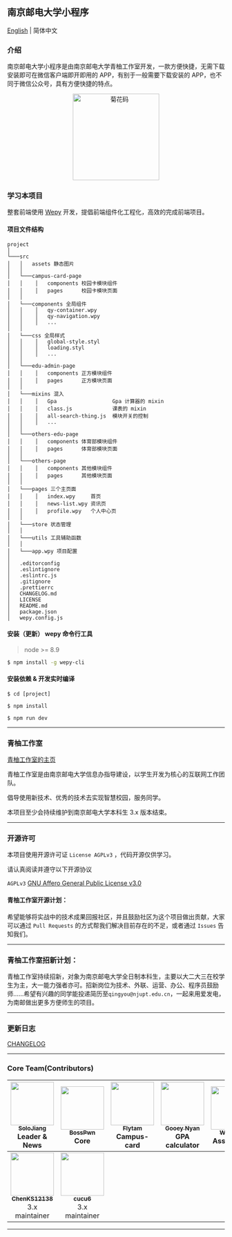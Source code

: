 ## 南京邮电大学小程序

[English](./README.md) | 简体中文

### 介绍

南京邮电大学小程序是由南京邮电大学青柚工作室开发，一款方便快捷，无需下载安装即可在微信客户端即开即用的 APP，有别于一般需要下载安装的 APP，也不同于微信公众号，具有方便快捷的特点。

<p align="center">
<img src="https://static.airbob.org/under-graduate/undergraduate-qrcode.jpg" alt="菊花码" width="200" height="200">
</p>

### 学习本项目

整套前端使用 [Wepy](https://github.com/tencent/wepy) 开发，提倡前端组件化工程化，高效的完成前端项目。

#### 项目文件结构

```
project
│
└───src
│   │   assets 静态图片
│   │
│   └───campus-card-page
│   │    │   components 校园卡模块组件
│   │    │   pages      校园卡模块页面
│   │
│   └───components 全局组件
│   │    │   qy-container.wpy 
│   │    │   qy-navigation.wpy
│   │    │   ...
│   │
│   └───css 全局样式
│   │    │   global-style.styl
│   │    │   loading.styl
│   │    │   ...
│   │
│   └───edu-admin-page
│   │    │   components 正方模块组件
│   │    │   pages      正方模块页面
│   │
│   └───mixins 混入
│   │    │   Gpa                  Gpa 计算器的 mixin
│   │    │   class.js             课表的 mixin
│   │    │   all-search-thing.js  模块开关的控制
│   │    │   ...
│   │
│   └───others-edu-page
│   │    │   components 体育部模块组件
│   │    │   pages      体育部模块页面
│   │
│   └───others-page
│   │    │   components 其他模块组件
│   │    │   pages      其他模块页面
│   │
│   └───pages 三个主页面
│   │    │   index.wpy     首页
│   │    │   news-list.wpy 资讯页
│   │    │   profile.wpy   个人中心页
│   │
│   └───store 状态管理
│   │
│   └───utils 工具辅助函数
│   │
│   └───app.wpy 项目配置
│       
│   .editorconfig
│   .eslintignore
│   .eslintrc.js
│   .gitignore
│   .prettierrc
│   CHANGELOG.md
│   LICENSE   
│   README.md
│   package.json
│   wepy.config.js

```

#### 安装（更新） wepy 命令行工具

> node >= 8.9

```bash
$ npm install -g wepy-cli
```

#### 安装依赖 & 开发实时编译

```
$ cd [project]

$ npm install

$ npm run dev
```

------

### 青柚工作室

[青柚工作室的主页](https://qingyou.njupt.edu.cn)

青柚工作室是由南京邮电大学信息办指导建设，以学生开发为核心的互联网工作团队。

倡导使用新技术、优秀的技术去实现智慧校园，服务同学。

本项目至少会持续维护到南京邮电大学本科生 3.x 版本结束。

------

### 开源许可

本项目使用开源许可证 `License AGPLv3` ，代码开源仅供学习。

请认真阅读并遵守以下开源协议

`AGPLv3` [GNU Affero General Public License v3.0](https://github.com/GreenPomelo/Undergraduate/blob/master/LICENSE)

#### 青柚工作室开源计划：

希望能够将实战中的技术成果回报社区，并且鼓励社区为这个项目做出贡献，大家可以通过 `Pull Requests` 的方式帮我们解决目前存在的不足，或者通过 `Issues` 告知我们。

------

### 青柚工作室招新计划：

青柚工作室持续招新，对象为南京邮电大学全日制本科生，主要以大二大三在校学生为主，大一能力强者亦可。招新岗位为技术、外联、运营、办公、程序员鼓励师......希望有兴趣的同学能投递简历至`qingyou@njupt.edu.cn`，一起来用爱发电，为南邮做出更多方便师生的项目。

------

### 更新日志

[CHANGELOG](./CHANGELOG.md)

-----

### Core Team(Contributors)

| [<img src="https://github.com/solojiang.png?s=64" width="100px;"/><br /><sub><b>SoloJiang</b></sub>](https://github.com/solojiang)<br />Leader & News   | [<img src="https://github.com/Bosspwn.png?s=64" width="100px;"/><br /><sub><b>BossPwn</b></sub>](https://github.com/Bosspwn)<br />Core<br />  | [<img src="https://github.com/flytam.png?s=64" width="100px;"/><br /><sub><b>Flytam</b></sub>](https://github.com/flytam)<br />Campus-card  | [<img src="https://github.com/GooeyNyan.png?s=64" width="100px;"/><br /><sub><b>Gooey Nyan</b></sub>](https://github.com/GooeyNyan)<br />GPA calculator | [<img src="https://github.com/UZIhuhuhu.png?s=64" width="100px;"/><br /><sub><b>WynnXin</b></sub>](https://github.com/UZIhuhuhu)<br />Association | [<img src="https://github.com/niffler-bkkkkk.png?s=64" width="100px;"/><br /><sub><b>niffler-bkkkk</b></sub>](https://github.com/niffler-bkkkkk)<br />Questionnaire   |  [<img src="https://github.com/kishivn.png?s=64" width="100px;"/><br /><sub><b>kishivn</b></sub>](https://github.com/kishivn)<br />Information |
| :---: | :---: | :---: | :---: | :---: | :---: | :---: |
| [<img src="https://github.com/ChenKS12138.png?s=64" width="100px;"/><br /><sub><b>ChenKS12138</b></sub>](https://github.com/ChenKS12138)<br />3.x maintainer   | [<img src="https://github.com/cucu6.png?s=64" width="100px;"/><br /><sub><b>cucu6</b></sub>](https://github.com/cucu6)<br />3.x maintainer

------
